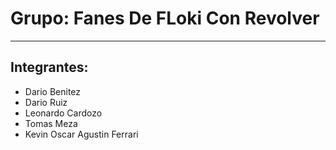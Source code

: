 # Grupo: Fanes De FLoki Con Revolver

***
## Integrantes:

* Dario Benitez
* Dario Ruiz
* Leonardo Cardozo
* Tomas Meza
* Kevin Oscar Agustin Ferrari